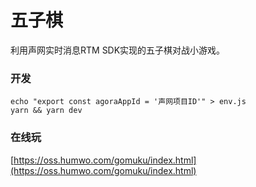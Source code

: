 # 五子棋
利用声网实时消息RTM SDK实现的五子棋对战小游戏。

### 开发
```
echo "export const agoraAppId = '声网项目ID'" > env.js
yarn && yarn dev
```

### 在线玩
[https://oss.humwo.com/gomuku/index.html](https://oss.humwo.com/gomuku/index.html)